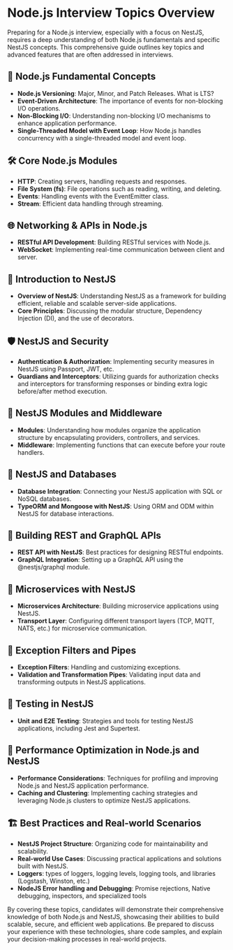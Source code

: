 # Node.js Interview Topics Overview

Preparing for a Node.js interview, especially with a focus on NestJS, requires a deep understanding of both Node.js fundamentals and specific NestJS concepts. This comprehensive guide outlines key topics and advanced features that are often addressed in interviews.

## 🚀 Node.js Fundamental Concepts

- **Node.js Versioning**: Major, Minor, and Patch Releases. What is LTS?
- **Event-Driven Architecture**: The importance of events for non-blocking I/O operations.
- **Non-Blocking I/O**: Understanding non-blocking I/O mechanisms to enhance application performance.
- **Single-Threaded Model with Event Loop**: How Node.js handles concurrency with a single-threaded model and event loop.

## 🛠️ Core Node.js Modules

- **HTTP**: Creating servers, handling requests and responses.
- **File System (fs)**: File operations such as reading, writing, and deleting.
- **Events**: Handling events with the EventEmitter class.
- **Stream**: Efficient data handling through streaming.

## 🌐 Networking & APIs in Node.js

- **RESTful API Development**: Building RESTful services with Node.js.
- **WebSocket**: Implementing real-time communication between client and server.

## 🐣 Introduction to NestJS

- **Overview of NestJS**: Understanding NestJS as a framework for building efficient, reliable and scalable server-side applications.
- **Core Principles**: Discussing the modular structure, Dependency Injection (DI), and the use of decorators.

## 🛡️ NestJS and Security

- **Authentication & Authorization**: Implementing security measures in NestJS using Passport, JWT, etc.
- **Guardians and Interceptors**: Utilizing guards for authorization checks and interceptors for transforming responses or binding extra logic before/after method execution.

## 🌿 NestJS Modules and Middleware

- **Modules**: Understanding how modules organize the application structure by encapsulating providers, controllers, and services.
- **Middleware**: Implementing functions that can execute before your route handlers.

## 💾 NestJS and Databases

- **Database Integration**: Connecting your NestJS application with SQL or NoSQL databases.
- **TypeORM and Mongoose with NestJS**: Using ORM and ODM within NestJS for database interactions.

## 📡 Building REST and GraphQL APIs

- **REST API with NestJS**: Best practices for designing RESTful endpoints.
- **GraphQL Integration**: Setting up a GraphQL API using the @nestjs/graphql module.

## 🚢 Microservices with NestJS

- **Microservices Architecture**: Building microservice applications using NestJS.
- **Transport Layer**: Configuring different transport layers (TCP, MQTT, NATS, etc.) for microservice communication.

## 🛂 Exception Filters and Pipes

- **Exception Filters**: Handling and customizing exceptions.
- **Validation and Transformation Pipes**: Validating input data and transforming outputs in NestJS applications.

## 🧪 Testing in NestJS

- **Unit and E2E Testing**: Strategies and tools for testing NestJS applications, including Jest and Supertest.

## 🚀 Performance Optimization in Node.js and NestJS

- **Performance Considerations**: Techniques for profiling and improving Node.js and NestJS application performance.
- **Caching and Clustering**: Implementing caching strategies and leveraging Node.js clusters to optimize NestJS applications.

## 🏗️ Best Practices and Real-world Scenarios

- **NestJS Project Structure**: Organizing code for maintainability and scalability.
- **Real-world Use Cases**: Discussing practical applications and solutions built with NestJS.
- **Loggers**: types of loggers, logging levels, logging tools, and libraries (Logstash, Winston, etc.)
- **NodeJS Error handling and Debugging**: Promise rejections, Native debugging, inspectors, and specialized tools


By covering these topics, candidates will demonstrate their comprehensive knowledge of both Node.js and NestJS, showcasing their abilities to build scalable, secure, and efficient web applications. Be prepared to discuss your experience with these technologies, share code samples, and explain your decision-making processes in real-world projects.

